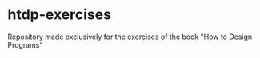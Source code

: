 # htdp-exercises
Repository made exclusively for the exercises of the book "How to Design Programs"
